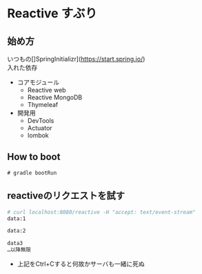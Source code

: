 # Reactive すぶり

## 始め方
いつもの[]SpringInitializr](https://start.spring.io/)  
入れた依存
* コアモジュール
  * Reactive web
  * Reactive MongoDB
  * Thymeleaf
* 開発用
  * DevTools
  * Actuator 
  * lombok
  
## How to boot
`# gradle bootRun`

## reactiveのリクエストを試す
```bash
# curl localhost:8080/reactive -H "accept: text/event-stream"
data:1

data:2

data3
…以降無限
```

* 上記をCtrl+Cすると何故かサーバも一緒に死ぬ